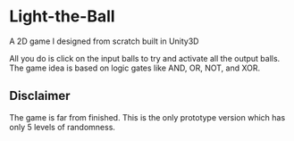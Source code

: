 # Light-the-Ball
A 2D game I designed from scratch built in Unity3D

All you do is click on the input balls to try and activate all the output balls.
The game idea is based on logic gates like AND, OR, NOT, and XOR.

## Disclaimer
The game is far from finished. This is the only prototype version which has only 5 levels of randomness.
